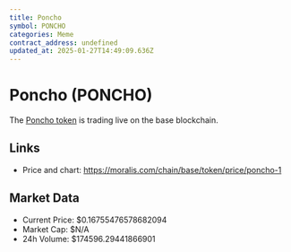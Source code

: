 ```yaml
---
title: Poncho
symbol: PONCHO
categories: Meme
contract_address: undefined
updated_at: 2025-01-27T14:49:09.636Z
---
```


# Poncho (PONCHO)
The [Poncho token](https://moralis.com/chain/base/token/price/poncho-1) is trading live on the base blockchain.

## Links
- Price and chart: https://moralis.com/chain/base/token/price/poncho-1

## Market Data
- Current Price: $0.16755476578682094
- Market Cap: $N/A
- 24h Volume: $174596.29441866901
